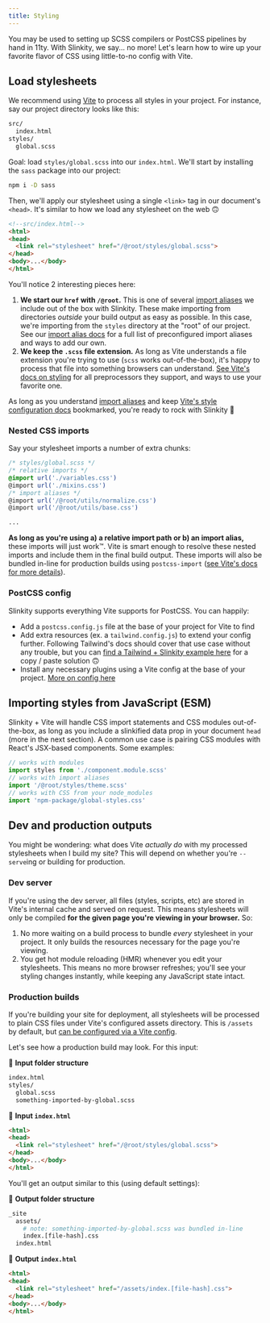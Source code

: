 ```yaml
---
title: Styling
---
```


You may be used to setting up SCSS compilers or PostCSS pipelines by hand in 11ty. With Slinkity, we say... no more! Let's learn how to wire up your favorite flavor of CSS using little-to-no config with Vite.

## Load stylesheets

We recommend using [Vite](https://vitejs.dev/) to process all styles in your project. For instance, say our project directory looks like this:

```bash
src/
  index.html
styles/
  global.scss
```

Goal: load `styles/global.scss` into our `index.html`. We'll start by installing the `sass` package into our project:

```bash
npm i -D sass
```

Then, we'll apply our stylesheet using a single `<link>` tag in our document's `<head>`. It's similar to how we load any stylesheet on the web 🙃

```html
<!--src/index.html-->
<html>
<head>
  <link rel="stylesheet" href="/@root/styles/global.scss">
</head>
<body>...</body>
</html>
```

You'll notice 2 interesting pieces here:

1. **We start our `href` with `/@root`.** This is one of several [import aliases](/docs/import-aliases) we include out of the box with Slinkity. These make importing from directories _outside_ your build output as easy as possible. In this case, we're importing from the `styles` directory at the "root" of our project. See our [import alias docs](/docs/import-aliases) for a full list of preconfigured import aliases and ways to add our own.
2. **We keep the `.scss` file extension.** As long as Vite understands a file extension you're trying to use (`scss` works out-of-the-box), it's happy to process that file into something browsers can understand. [See Vite's docs on styling](https://vitejs.dev/guide/features.html#css) for all preprocessors they support, and ways to use your favorite one.

As long as you understand [import aliases](/docs/import-aliases) and keep [Vite's style configuration docs](https://vitejs.dev/guide/features.html#css) bookmarked, you're ready to rock with Slinkity 🎸

### Nested CSS imports

Say your stylesheet imports a number of extra chunks:

```css
/* styles/global.scss */
/* relative imports */
@import url('./variables.css')
@import url('./mixins.css')
/* import aliases */
@import url('/@root/utils/normalize.css')
@import url('/@root/utils/base.css')

...
```

**As long as you're using a) a relative import path or b) an import alias,** these imports will just work™️. Vite is smart enough to resolve these nested imports and include them in the final build output. These imports will also be bundled in-line for production builds using `postcss-import` ([see Vite's docs for more details](https://vitejs.dev/guide/features.html#import-inlining-and-rebasing)).

### PostCSS config

Slinkity supports everything Vite supports for PostCSS. You can happily:

- Add a `postcss.config.js` file at the base of your project for Vite to find
- Add extra resources (ex. a `tailwind.config.js`) to extend your config further. Following Tailwind's docs should cover that use case without any trouble, but you can [find a Tailwind + Slinkity example here](https://github.com/holben888/spookity) for a copy / paste solution 🙃
- Install any necessary plugins using a Vite config at the base of your project. [More on config here](/docs/config/#vite's-vite.config.js)

## Importing styles from JavaScript (ESM)

Slinkity + Vite will handle CSS import statements and CSS modules out-of-the-box, as long as you include a slinkified data prop in your document `head` (more in the next section). A common use case is pairing CSS modules with React's JSX-based components. Some examples:

```js
// works with modules
import styles from './component.module.scss'
// works with import aliases
import '/@root/styles/theme.scss'
// works with CSS from your node_modules
import 'npm-package/global-styles.css'
```

## Dev and production outputs

You might be wondering: what does Vite _actually do_ with my processed stylesheets when I build my site? This will depend on whether you're `--serve`ing or building for production.

### Dev server

If you're using the dev server, all files (styles, scripts, etc) are stored in Vite's internal cache and served on request. This means stylesheets will only be compiled **for the given page you're viewing in your browser.** So:

1. No more waiting on a build process to bundle _every_ stylesheet in your project. It only builds the resources necessary for the page you're viewing.
2. You get hot module reloading (HMR) whenever you edit your stylesheets. This means no more browser refreshes; you'll see your styling changes instantly, while keeping any JavaScript state intact.

### Production builds

If you're building your site for deployment, all stylesheets will be processed to plain CSS files under Vite's configured assets directory. This is `/assets` by default, but [can be configured via a Vite config](/docs/config/#vite's-vite.config.js).

Let's see how a production build may look. For this input:

📂 **Input folder structure**

```bash
index.html
styles/
  global.scss
  something-imported-by-global.scss
```

📄 **Input `index.html`**

```html
<html>
<head>
  <link rel="stylesheet" href="/@root/styles/global.scss">
</head>
<body>...</body>
</html>
```

You'll get an output similar to this (using default settings):

📂 **Output folder structure**

```bash
_site
  assets/
    # note: something-imported-by-global.scss was bundled in-line
    index.[file-hash].css
  index.html
```

📄 **Output `index.html`**

```html
<html>
<head>
  <link rel="stylesheet" href="/assets/index.[file-hash].css">
</head>
<body>...</body>
</html>
```